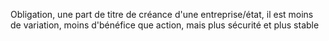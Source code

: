 
Obligation, une part de titre de créance d'une entreprise/état, il est moins de variation, moins d'bénéfice que action, mais plus sécurité et plus stable